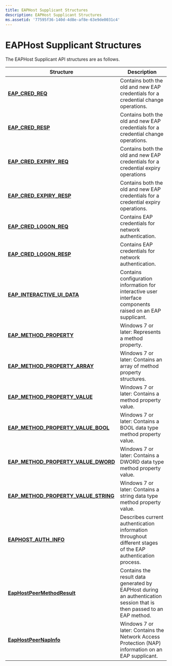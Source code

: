 ```yaml
---
title: EAPHost Supplicant Structures
description: EAPHost Supplicant Structures
ms.assetid: '77595f36-140d-4d8e-af8e-63e9de0031c4'
---
```


# EAPHost Supplicant Structures

The EAPHost Supplicant API structures are as follows.



| Structure                                                                        | Description                                                                                                          |
|----------------------------------------------------------------------------------|----------------------------------------------------------------------------------------------------------------------|
| [**EAP\_CRED\_REQ**](eap-cred-req.md)                                           | Contains both the old and new EAP credentials for a credential change operations.                                    |
| [**EAP\_CRED\_RESP**](eap-cred-resp.md)                                         | Contains both the old and new EAP credentials for a credential change operations.                                    |
| [**EAP\_CRED\_EXPIRY\_REQ**](eap-cred-expiry-req.md)                            | Contains both the old and new EAP credentials for a credential expiry operations                                     |
| [**EAP\_CRED\_EXPIRY\_RESP**](https://msdn.microsoft.com/library/windows/desktop/bb530539)                      | Contains both the old and new EAP credentials for a credential expiry operations.                                    |
| [**EAP\_CRED\_LOGON\_REQ**](eap-cred-logon-req.md)                              | Contains EAP credentials for network authentication.                                                                 |
| [**EAP\_CRED\_LOGON\_RESP**](eap-cred-logon-resp.md)                            | Contains EAP credentials for network authentication.                                                                 |
| [**EAP\_INTERACTIVE\_UI\_DATA**](eap-interactive-ui-data.md)                    | Contains configuration information for interactive user interface components raised on an EAP supplicant.            |
| [**EAP\_METHOD\_PROPERTY**](eap-method-property.md)                             | Windows 7 or later: Represents a method property.                                                                    |
| [**EAP\_METHOD\_PROPERTY\_ARRAY**](eap-method-property-array.md)                | Windows 7 or later: Contains an array of method property structures.                                                 |
| [**EAP\_METHOD\_PROPERTY\_VALUE**](eap-method-property-value.md)                | Windows 7 or later: Contains a method property value.                                                                |
| [**EAP\_METHOD\_PROPERTY\_VALUE\_BOOL**](eap-method-property-value-bool.md)     | Windows 7 or later: Contains a BOOL data type method property value.                                                 |
| [**EAP\_METHOD\_PROPERTY\_VALUE\_DWORD**](eap-method-property-value-dword.md)   | Windows 7 or later: Contains a DWORD data type method property value.                                                |
| [**EAP\_METHOD\_PROPERTY\_VALUE\_STRING**](eap-method-property-value-string.md) | Windows 7 or later: Contains a string data type method property value.                                               |
| [**EAPHOST\_AUTH\_INFO**](eaphost-auth-info.md)                                 | Describes current authentication information throughout different stages of the EAP authentication process.          |
| [**EapHostPeerMethodResult**](eaphostpeermethodresult.md)                       | Contains the result data generated by EAPHost during an authentication session that is then passed to an EAP method. |
| [**EapHostPeerNapInfo**](eaphostpeermethodresult.md)                            | Windows 7 or later: Contains the Network Access Protection (NAP) information on an EAP supplicant.                   |



 

 

 




